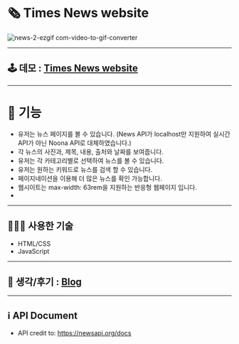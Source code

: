 # 🗞️ Times News website

![news-2-ezgif com-video-to-gif-converter](https://github.com/SpringDream0406/noonaTimes/assets/150095756/1afe95b2-18c0-4959-ad5f-bb24f2b48fab)
<hr>


## 🕹️ 데모 : [Times News website](https://noonanews.netlify.app/)
<hr>
  

# 🦾 기능
- 유저는 뉴스 페이지를 볼 수 있습니다. (News API가 localhost만 지원하여 실시간 API가 아닌 Noona API로 대체하였습니다.)
- 각 뉴스의 사진과, 제목, 내용, 출처와 날짜를 보여줍니다.
- 유저는 각 카테고리별로 선택하여 뉴스를 볼 수 있습니다.
- 유저는 원하는 키워드로 뉴스를 검색 할 수 있습니다.
- 페이지네이션을 이용해 더 많은 뉴스를 확인 가능합니다.
- 웹시이트는 max-width: 63rem을 지원하는 반응형 웹페이지 입니다.
- 
<hr>

## 👨🏻‍💻 사용한 기술
- HTML/CSS
- JavaScript
<hr>

## 💭 생각/후기 : [Blog](https://springdream0406.tistory.com/21)
<hr>

## ℹ️ API Document
- API credit to: https://newsapi.org/docs